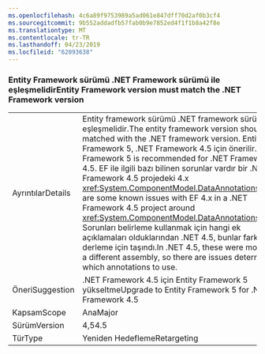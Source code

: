 ```yaml
---
ms.openlocfilehash: 4c6a89f9753989a5ad061e847dff70d2af0b3cf4
ms.sourcegitcommit: 9b552addadfb57fab0b9e7852ed4f1f1b8a42f8e
ms.translationtype: MT
ms.contentlocale: tr-TR
ms.lasthandoff: 04/23/2019
ms.locfileid: "62093638"
---
```

### <a name="entity-framework-version-must-match-the-net-framework-version"></a><span data-ttu-id="28edc-101">Entity Framework sürümü .NET Framework sürümü ile eşleşmelidir</span><span class="sxs-lookup"><span data-stu-id="28edc-101">Entity Framework version must match the .NET Framework version</span></span>

|   |   |
|---|---|
|<span data-ttu-id="28edc-102">Ayrıntılar</span><span class="sxs-lookup"><span data-stu-id="28edc-102">Details</span></span>|<span data-ttu-id="28edc-103">Entity framework sürümü .NET framework sürümüyle eşleşmelidir.</span><span class="sxs-lookup"><span data-stu-id="28edc-103">The entity framework version should be matched with the .NET framework version.</span></span> <span data-ttu-id="28edc-104">Entity Framework 5, .NET Framework 4.5 için önerilir.</span><span class="sxs-lookup"><span data-stu-id="28edc-104">Entity Framework 5 is recommended for .NET Framework 4.5.</span></span> <span data-ttu-id="28edc-105">EF ile ilgili bazı bilinen sorunlar vardır bir .NET Framework 4.5 projedeki 4.x <xref:System.ComponentModel.DataAnnotations>.</span><span class="sxs-lookup"><span data-stu-id="28edc-105">There are some known issues with EF 4.x in a .NET Framework 4.5 project around <xref:System.ComponentModel.DataAnnotations>.</span></span> <span data-ttu-id="28edc-106">Sorunları belirleme kullanmak için hangi ek açıklamaları olduklarından .NET 4.5, bunlar farklı bir derleme için taşındı.</span><span class="sxs-lookup"><span data-stu-id="28edc-106">In .NET 4.5, these were moved to a different assembly, so there are issues determining which annotations to use.</span></span>|
|<span data-ttu-id="28edc-107">Öneri</span><span class="sxs-lookup"><span data-stu-id="28edc-107">Suggestion</span></span>|<span data-ttu-id="28edc-108">.NET Framework 4.5 için Entity Framework 5 yükseltme</span><span class="sxs-lookup"><span data-stu-id="28edc-108">Upgrade to Entity Framework 5 for .NET Framework 4.5</span></span>|
|<span data-ttu-id="28edc-109">Kapsam</span><span class="sxs-lookup"><span data-stu-id="28edc-109">Scope</span></span>|<span data-ttu-id="28edc-110">Ana</span><span class="sxs-lookup"><span data-stu-id="28edc-110">Major</span></span>|
|<span data-ttu-id="28edc-111">Sürüm</span><span class="sxs-lookup"><span data-stu-id="28edc-111">Version</span></span>|<span data-ttu-id="28edc-112">4,5</span><span class="sxs-lookup"><span data-stu-id="28edc-112">4.5</span></span>|
|<span data-ttu-id="28edc-113">Tür</span><span class="sxs-lookup"><span data-stu-id="28edc-113">Type</span></span>|<span data-ttu-id="28edc-114">Yeniden Hedefleme</span><span class="sxs-lookup"><span data-stu-id="28edc-114">Retargeting</span></span>|
